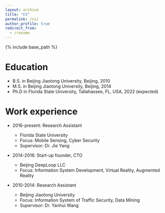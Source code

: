 ```yaml
---
layout: archive
title: "CV"
permalink: /cv/
author_profile: true
redirect_from:
  - /resume
---
```


{% include base_path %}

Education
======
* B.S. in Beijing Jiaotong University, Beijing, 2010
* M.S. in Beijing Jiaotong University, Beijing, 2014
* Ph.D in Florida State University, Tallahassee, FL, USA, 2022 (expected)

Work experience
======
* 2016-present: Research Assistant
  * Florida State University
  * Focus: Mobile Sensing, Cyber Security
  * Supervisor: Dr. Jie Yang

* 2014-2016: Start-up founder, CTO
  * Beijing DeepLoop LLC
  * Focus: Information System Development, Virtual Reality, Augmented Reality

* 2010-2014: Research Assistant
  * Beijing Jiaotong University
  * Focus: Information System of Traffic Security, Data Mining
  * Supervisor: Dr. Yanhui Wang
